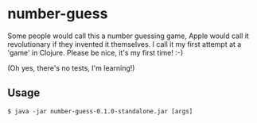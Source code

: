 # number-guess

Some people would call this a number guessing game, Apple would call it revolutionary if they invented it themselves.
I call it my first attempt at a 'game' in Clojure. Please be nice, it's my first time! :-)

(Oh yes, there's no tests, I'm learning!)


## Usage

    $ java -jar number-guess-0.1.0-standalone.jar [args]

